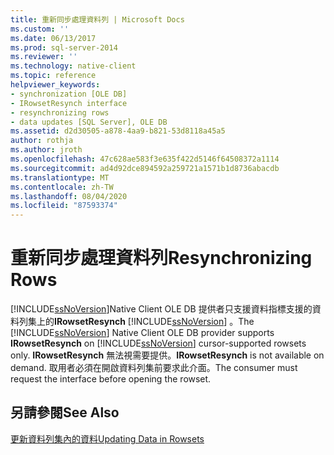 ```yaml
---
title: 重新同步處理資料列 | Microsoft Docs
ms.custom: ''
ms.date: 06/13/2017
ms.prod: sql-server-2014
ms.reviewer: ''
ms.technology: native-client
ms.topic: reference
helpviewer_keywords:
- synchronization [OLE DB]
- IRowsetResynch interface
- resynchronizing rows
- data updates [SQL Server], OLE DB
ms.assetid: d2d30505-a878-4aa9-b821-53d8118a45a5
author: rothja
ms.author: jroth
ms.openlocfilehash: 47c628ae583f3e635f422d5146f64508372a1114
ms.sourcegitcommit: ad4d92dce894592a259721a1571b1d8736abacdb
ms.translationtype: MT
ms.contentlocale: zh-TW
ms.lasthandoff: 08/04/2020
ms.locfileid: "87593374"
---
```

# <a name="resynchronizing-rows"></a><span data-ttu-id="c9d97-102">重新同步處理資料列</span><span class="sxs-lookup"><span data-stu-id="c9d97-102">Resynchronizing Rows</span></span>
  <span data-ttu-id="c9d97-103">[!INCLUDE[ssNoVersion](../../includes/ssnoversion-md.md)]Native Client OLE DB 提供者只支援資料指標支援的資料列集上的**IRowsetResynch** [!INCLUDE[ssNoVersion](../../includes/ssnoversion-md.md)] 。</span><span class="sxs-lookup"><span data-stu-id="c9d97-103">The [!INCLUDE[ssNoVersion](../../includes/ssnoversion-md.md)] Native Client OLE DB provider supports **IRowsetResynch** on [!INCLUDE[ssNoVersion](../../includes/ssnoversion-md.md)] cursor-supported rowsets only.</span></span> <span data-ttu-id="c9d97-104">**IRowsetResynch** 無法視需要提供。</span><span class="sxs-lookup"><span data-stu-id="c9d97-104">**IRowsetResynch** is not available on demand.</span></span> <span data-ttu-id="c9d97-105">取用者必須在開啟資料列集前要求此介面。</span><span class="sxs-lookup"><span data-stu-id="c9d97-105">The consumer must request the interface before opening the rowset.</span></span>  
  
## <a name="see-also"></a><span data-ttu-id="c9d97-106">另請參閱</span><span class="sxs-lookup"><span data-stu-id="c9d97-106">See Also</span></span>  
 [<span data-ttu-id="c9d97-107">更新資料列集內的資料</span><span class="sxs-lookup"><span data-stu-id="c9d97-107">Updating Data in Rowsets</span></span>](updating-data-in-rowsets.md)  
  
  
